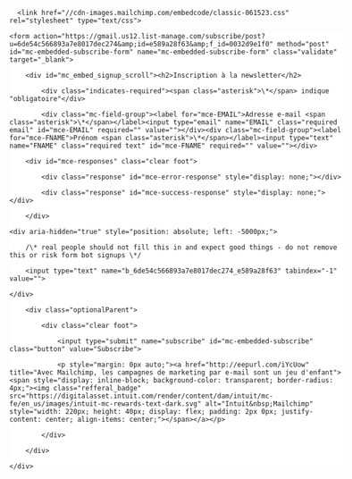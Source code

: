 <div id="mc_embed_shell">

      <link href="//cdn-images.mailchimp.com/embedcode/classic-061523.css" rel="stylesheet" type="text/css">

  <style type="text/css">

        #mc_embed_signup{background:#fff; false;clear:left; font:14px Helvetica,Arial,sans-serif; width: 600px;}

        /\* Add your own Mailchimp form style overrides in your site stylesheet or in this style block.

           We recommend moving this block and the preceding CSS link to the HEAD of your HTML file. \*/

</style>

<div id="mc_embed_signup">

    <form action="https://gmail.us12.list-manage.com/subscribe/post?u=6de54c566893a7e8017dec274&amp;id=e589a28f63&amp;f_id=0032d9e1f0" method="post" id="mc-embedded-subscribe-form" name="mc-embedded-subscribe-form" class="validate" target="_blank">

        <div id="mc_embed_signup_scroll"><h2>Inscription à la newsletter</h2>

            <div class="indicates-required"><span class="asterisk">\*</span> indique "obligatoire"</div>

            <div class="mc-field-group"><label for="mce-EMAIL">Adresse e-mail <span class="asterisk">\*</span></label><input type="email" name="EMAIL" class="required email" id="mce-EMAIL" required="" value=""></div><div class="mc-field-group"><label for="mce-FNAME">Prénom <span class="asterisk">\*</span></label><input type="text" name="FNAME" class="required text" id="mce-FNAME" required="" value=""></div>

        <div id="mce-responses" class="clear foot">

            <div class="response" id="mce-error-response" style="display: none;"></div>

            <div class="response" id="mce-success-response" style="display: none;"></div>

        </div>

    <div aria-hidden="true" style="position: absolute; left: -5000px;">

        /\* real people should not fill this in and expect good things - do not remove this or risk form bot signups \*/

        <input type="text" name="b_6de54c566893a7e8017dec274_e589a28f63" tabindex="-1" value="">

    </div>

        <div class="optionalParent">

            <div class="clear foot">

                <input type="submit" name="subscribe" id="mc-embedded-subscribe" class="button" value="Subscribe">

                <p style="margin: 0px auto;"><a href="http://eepurl.com/iYcUow" title="Avec Mailchimp, les campagnes de marketing par e-mail sont un jeu d'enfant"><span style="display: inline-block; background-color: transparent; border-radius: 4px;"><img class="refferal_badge" src="https://digitalasset.intuit.com/render/content/dam/intuit/mc-fe/en_us/images/intuit-mc-rewards-text-dark.svg" alt="Intuit&nbsp;Mailchimp" style="width: 220px; height: 40px; display: flex; padding: 2px 0px; justify-content: center; align-items: center;"></span></a></p>

            </div>

        </div>

    </div>

</form>

</div>

<script type="text/javascript" src="//s3.amazonaws.com/downloads.mailchimp.com/js/mc-validate.js"></script><script type="text/javascript">(function($) {window.fnames = new Array(); window.ftypes = new Array();fnames[0]='EMAIL';ftypes[0]='email';fnames[1]='FNAME';ftypes[1]='text';fnames[2]='LNAME';ftypes[2]='text';fnames[4]='PHONE';ftypes[4]='phone';fnames[5]='BIRTHDAY';ftypes[5]='birthday';fnames[6]='COMPANY';ftypes[6]='text';/\*

 \* Translated default messages for the $ validation plugin.

 \* Locale: FR

 \*/

$.extend($.validator.messages, {

        required: "Ce champ est requis.",

        remote: "Veuillez remplir ce champ pour continuer.",

        email: "Veuillez entrer une adresse email valide.",

        url: "Veuillez entrer une URL valide.",

        date: "Veuillez entrer une date valide.",

        dateISO: "Veuillez entrer une date valide (ISO).",

        number: "Veuillez entrer un nombre valide.",

        digits: "Veuillez entrer (seulement) une valeur numérique.",

        creditcard: "Veuillez entrer un numéro de carte de crédit valide.",

        equalTo: "Veuillez entrer une nouvelle fois la même valeur.",

        accept: "Veuillez entrer une valeur avec une extension valide.",

        maxlength: $.validator.format("Veuillez ne pas entrer plus de {0} caractères."),

        minlength: $.validator.format("Veuillez entrer au moins {0} caractères."),

        rangelength: $.validator.format("Veuillez entrer entre {0} et {1} caractères."),

        range: $.validator.format("Veuillez entrer une valeur entre {0} et {1}."),

        max: $.validator.format("Veuillez entrer une valeur inférieure ou égale à {0}."),

        min: $.validator.format("Veuillez entrer une valeur supérieure ou égale à {0}.")

});}(jQuery));var $mcj = jQuery.noConflict(true);</script></div>
